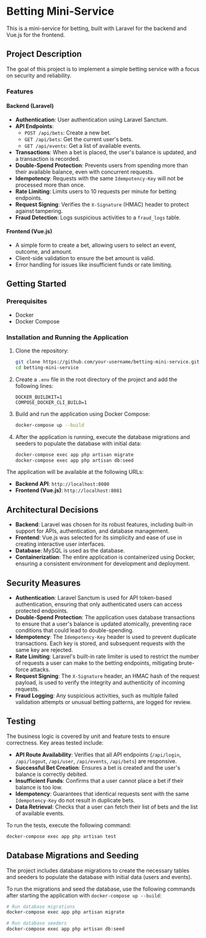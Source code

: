# Betting Mini-Service

This is a mini-service for betting, built with Laravel for the backend and Vue.js for the frontend.

## Project Description

The goal of this project is to implement a simple betting service with a focus on security and reliability.

### Features

#### Backend (Laravel)
-   **Authentication**: User authentication using Laravel Sanctum.
-   **API Endpoints**:
    -   `POST /api/bets`: Create a new bet.
    -   `GET /api/bets`: Get the current user's bets.
    -   `GET /api/events`: Get a list of available events.
-   **Transactions**: When a bet is placed, the user's balance is updated, and a transaction is recorded.
-   **Double-Spend Protection**: Prevents users from spending more than their available balance, even with concurrent requests.
-   **Idempotency**: Requests with the same `Idempotency-Key` will not be processed more than once.
-   **Rate Limiting**: Limits users to 10 requests per minute for betting endpoints.
-   **Request Signing**: Verifies the `X-Signature` (HMAC) header to protect against tampering.
-   **Fraud Detection**: Logs suspicious activities to a `fraud_logs` table.

#### Frontend (Vue.js)
-   A simple form to create a bet, allowing users to select an event, outcome, and amount.
-   Client-side validation to ensure the bet amount is valid.
-   Error handling for issues like insufficient funds or rate limiting.

## Getting Started

### Prerequisites

-   Docker
-   Docker Compose

### Installation and Running the Application

1.  Clone the repository:
    ```bash
    git clone https://github.com/your-username/betting-mini-service.git
    cd betting-mini-service
    ```

2.  Create a `.env` file in the root directory of the project and add the following lines:
    ```
    DOCKER_BUILDKIT=1
    COMPOSE_DOCKER_CLI_BUILD=1
    ```

3.  Build and run the application using Docker Compose:
    ```bash
    docker-compose up --build
    ```

4.  After the application is running, execute the database migrations and seeders to populate the database with initial data:
    ```bash
    docker-compose exec app php artisan migrate
    docker-compose exec app php artisan db:seed
    ```

The application will be available at the following URLs:
- **Backend API**: `http://localhost:8080`
- **Frontend (Vue.js)**: `http://localhost:8081`

## Architectural Decisions

-   **Backend**: Laravel was chosen for its robust features, including built-in support for APIs, authentication, and database management.
-   **Frontend**: Vue.js was selected for its simplicity and ease of use in creating interactive user interfaces.
-   **Database**: MySQL is used as the database.
-   **Containerization**: The entire application is containerized using Docker, ensuring a consistent environment for development and deployment.

## Security Measures

-   **Authentication**: Laravel Sanctum is used for API token-based authentication, ensuring that only authenticated users can access protected endpoints.
-   **Double-Spend Protection**: The application uses database transactions to ensure that a user's balance is updated atomically, preventing race conditions that could lead to double-spending.
-   **Idempotency**: The `Idempotency-Key` header is used to prevent duplicate transactions. Each key is stored, and subsequent requests with the same key are rejected.
-   **Rate Limiting**: Laravel's built-in rate limiter is used to restrict the number of requests a user can make to the betting endpoints, mitigating brute-force attacks.
-   **Request Signing**: The `X-Signature` header, an HMAC hash of the request payload, is used to verify the integrity and authenticity of incoming requests.
-   **Fraud Logging**: Any suspicious activities, such as multiple failed validation attempts or unusual betting patterns, are logged for review.

## Testing

The business logic is covered by unit and feature tests to ensure correctness. Key areas tested include:
-   **API Route Availability**: Verifies that all API endpoints (`/api/login`, `/api/logout`, `/api/user`, `/api/events`, `/api/bets`) are responsive.
-   **Successful Bet Creation**: Ensures a bet is created and the user's balance is correctly debited.
-   **Insufficient Funds**: Confirms that a user cannot place a bet if their balance is too low.
-   **Idempotency**: Guarantees that identical requests sent with the same `Idempotency-Key` do not result in duplicate bets.
-   **Data Retrieval**: Checks that a user can fetch their list of bets and the list of available events.

To run the tests, execute the following command:
```bash
docker-compose exec app php artisan test
```

## Database Migrations and Seeding

The project includes database migrations to create the necessary tables and seeders to populate the database with initial data (users and events).

To run the migrations and seed the database, use the following commands after starting the application with `docker-compose up --build`:

```bash
# Run database migrations
docker-compose exec app php artisan migrate

# Run database seeders
docker-compose exec app php artisan db:seed
```
